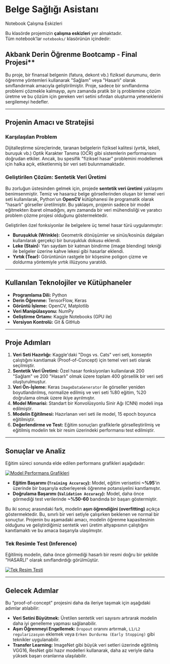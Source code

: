 # Belge Sağlığı Asistanı

Notebook Çalışma Eskizleri

Bu klasörde projemizin **çalışma eskizleri** yer almaktadır.  
Tüm notebook’lar `notebooks/` klasörünün içindedir:

## Akbank Derin Öğrenme Bootcamp - Final Projesi**

Bu proje, bir finansal belgenin (fatura, dekont vb.) fiziksel durumunu, derin öğrenme yöntemleri kullanarak "Sağlam" veya "Hasarlı" olarak sınıflandırmak amacıyla geliştirilmiştir. Proje, sadece bir sınıflandırma problemi çözmekle kalmayıp, aynı zamanda pratik bir iş problemine çözüm üretme ve bu çözüm için gereken veri setini sıfırdan oluşturma yeteneklerini sergilemeyi hedefler.

---

## Projenin Amacı ve Stratejisi

### Karşılaşılan Problem
Dijitalleştirme süreçlerinde, taranan belgelerin fiziksel kalitesi (yırtık, lekeli, buruşuk vb.) Optik Karakter Tanıma (OCR) gibi sistemlerin performansını doğrudan etkiler. Ancak, bu spesifik "fiziksel hasar" problemini modellemek için halka açık, etiketlenmiş bir veri seti bulunmamaktadır.

### Geliştirilen Çözüm: Sentetik Veri Üretimi
Bu zorluğun üstesinden gelmek için, projede **sentetik veri üretimi** yaklaşımı benimsenmiştir. Temiz ve hasarsız belge görsellerinden oluşan bir temel veri seti kullanılarak, Python'un **OpenCV** kütüphanesi ile programatik olarak "hasarlı" görseller üretilmiştir. Bu yaklaşım, projenin sadece bir model eğitmekten ibaret olmadığını, aynı zamanda bir veri mühendisliği ve yaratıcı problem çözme projesi olduğunu göstermektedir.

Geliştirilen özel fonksiyonlar ile belgelere üç temel hasar türü uygulanmıştır:
* **Buruşukluk (Wrinkle):** Geometrik dönüşümler ve sinüs/kosinüs dalgaları kullanılarak gerçekçi bir buruşukluk dokusu eklendi.
* **Leke (Stain):** Yarı saydam bir katman bindirme (image blending) tekniği ile belgeler üzerine kahve lekesi gibi hasarlar eklendi.
* **Yırtık (Tear):** Görüntünün rastgele bir köşesine poligon çizme ve doldurma yöntemiyle yırtık illüzyonu yaratıldı.

---

## Kullanılan Teknolojiler ve Kütüphaneler
* **Programlama Dili:** Python
* **Derin Öğrenme:** TensorFlow, Keras
* **Görüntü İşleme:** OpenCV, Matplotlib
* **Veri Manipülasyonu:** NumPy
* **Geliştirme Ortamı:** Kaggle Notebooks (GPU ile)
* **Versiyon Kontrolü:** Git & GitHub

---

## Proje Adımları
1.  **Veri Seti Hazırlığı:** Kaggle'daki "Dogs vs. Cats" veri seti, konseptin çalıştığını kanıtlamak (Proof-of-Concept) için temel veri seti olarak seçilmiştir.
2.  **Sentetik Veri Üretimi:** Özel hasar fonksiyonları kullanılarak 200 "Sağlam" ve 200 "Hasarlı" olmak üzere toplam 400 görsellik bir veri seti oluşturulmuştur.
3.  **Veri Ön-İşleme:** Keras `ImageDataGenerator` ile görseller yeniden boyutlandırılmış, normalize edilmiş ve veri seti %80 eğitim, %20 doğrulama olmak üzere ikiye ayrılmıştır.
4.  **Model Mimarisi:** Standart bir Konvolüsyonlu Sinir Ağı (CNN) modeli inşa edilmiştir.
5.  **Modelin Eğitilmesi:** Hazırlanan veri seti ile model, 15 epoch boyunca eğitilmiştir.
6.  **Değerlendirme ve Test:** Eğitim sonuçları grafiklerle görselleştirilmiş ve eğitilmiş modelin tek bir resim üzerindeki performansı test edilmiştir.

---

## Sonuçlar ve Analiz

Eğitim süreci sonunda elde edilen performans grafikleri aşağıdadır:

[![Model Performans Grafikleri](https://github.com/user-attachments/assets/96c5222d-6a2d-4bb0-a1f1-22ac447f7dd6)](https://github.com/user-attachments/assets/96c5222d-6a2d-4bb0-a1f1-22ac447f7dd6)

* **Eğitim Başarımı (`Training Accuracy`):** Model, eğitim verisetini **~%95**'in üzerinde bir başarıyla ezberleyerek öğrenme potansiyelini kanıtlamıştır.
* **Doğrulama Başarımı (`Validation Accuracy`):** Model, daha önce görmediği test verilerinde **~%50-60** bandında bir başarı göstermiştir.

Bu iki sonuç arasındaki fark, modelin **aşırı öğrendiğini (overfitting)** açıkça göstermektedir. Bu, sınırlı bir veri setiyle çalışırken beklenen ve normal bir sonuçtur. Projenin bu aşamadaki amacı, modelin öğrenme kapasitesinin olduğunu ve geliştirdiğimiz sentetik veri üretim altyapısının çalıştığını kanıtlamaktı ve bu amaca başarıyla ulaşılmıştır.

### Tek Resimle Test (Inference)
Eğitilmiş modelin, daha önce görmediği hasarlı bir resmi doğru bir şekilde "HASARLI" olarak sınıflandırdığı görülmüştür.

[![Tek Resim Testi](https://github.com/user-attachments/assets/c0df18d6-af83-41a4-ad89-0330695f83b7)](https://github.com/user-attachments/assets/c0df18d6-af83-41a4-ad89-0330695f83b7)

---

## Gelecek Adımlar
Bu "proof-of-concept" projesini daha da ileriye taşımak için aşağıdaki adımlar atılabilir:
* **Veri Setini Büyütmek:** Üretilen sentetik veri sayısını artırarak modelin daha iyi genelleme yapması sağlanabilir.
* **Aşırı Öğrenmeyi Engellemek:** `Dropout` oranını artırmak, `L1/L2 regularizasyon` eklemek veya `Erken Durdurma (Early Stopping)` gibi teknikler uygulanabilir.
* **Transfer Learning:** ImageNet gibi büyük veri setleri üzerinde eğitilmiş VGG16, ResNet gibi hazır modelleri kullanarak, daha az veriyle daha yüksek başarı oranlarına ulaşılabilir.
